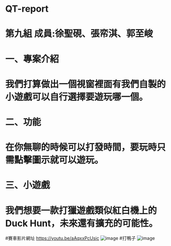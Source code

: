 # QT-report
# 第九組 成員:徐聖硯、張帟淇、郭至峻
# 一、專案介紹
# 我們打算做出一個視窗裡面有我們自製的小遊戲可以自行選擇要遊玩哪一個。
# 二、功能
# 在你無聊的時候可以打發時間，要玩時只需點擊圖示就可以遊玩。
# 三、小遊戲
# 我們想要一款打獵遊戲類似紅白機上的Duck Hunt，未來還有擴充的可能性。

#賽車影片網址 https://youtu.be/aAqxxPcUsic
![image](https://github.com/user-attachments/assets/12068a48-b969-4758-8aa3-c6ca54ca940f)
#打鴨子
![image](https://github.com/user-attachments/assets/04074c6c-531c-4124-8c5a-e4a988db8a43)



